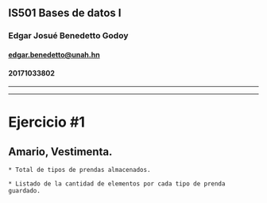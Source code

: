 <!-- Encabezado -->
## IS501 Bases de datos I
### Edgar Josué Benedetto Godoy
#### edgar.benedetto@unah.hn
#### 20171033802
___
___

# Ejercicio #1   
## **Amario, Vestimenta.**

    * Total de tipos de prendas almacenados.

    * Listado de la cantidad de elementos por cada tipo de prenda guardado.